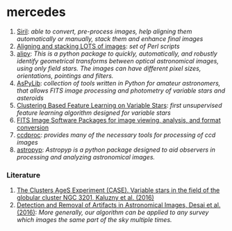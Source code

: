 # mercedes

1. [Siril](http://free-astro.vinvin.tf/index.php/Siril): *able to convert, pre-process images, help aligning them automatically or manually, stack them and enhance final images*
2. [Aligning and stacking LOTS of images](http://spiff.rit.edu/classes/phys373/lectures/align/align_scripts.html): *set of Perl scripts*
3. [alipy](http://obswww.unige.ch/~tewes/alipy/index.html): *This is a python package to quickly, automatically, and robustly identify geometrical transforms between optical astronomical images, using only field stars. The images can have different pixel sizes, orientations, pointings and filters.*
4. [AsPyLib](http://www.aspylib.com/): *collection of tools written in Python for amateur astronomers, that allows FITS image processing and photometry of variable stars and asteroids*
5. [Clustering Based Feature Learning on Variable Stars](http://adsabs.harvard.edu/abs/2016arXiv160208977M): *first unsupervised feature learning algorithm designed for variable stars*
6. [FITS Image Software Packages for image viewing, analysis, and format conversion](http://fits.gsfc.nasa.gov/fits_viewer.html)
7. [ccdproc](https://github.com/astropy/ccdproc): *provides many of the necessary tools for processing of ccd images*
8. [astropyp](https://github.com/fred3m/astropyp): *Astropyp is a python package designed to aid observers in processing and analyzing astronomical images.*

### Literature

1. [The Clusters AgeS Experiment (CASE). Variable stars in the field of the globular cluster NGC 3201, Kaluzny et al. (2016)](http://adsabs.harvard.edu/abs/2016arXiv160401362K)
1. [Detection and Removal of Artifacts in Astronomical Images, Desai et al. (2016)](http://arxiv.org/abs/1601.07182): *More generally, our algorithm can be applied to any survey which images the same part of the sky multiple times.*
